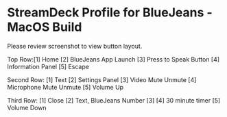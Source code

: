 # StreamDeck Profile for BlueJeans - MacOS Build

Please review screenshot to view button layout.

Top Row:[1] Home [2] BlueJeans App Launch [3] Press to Speak Button [4] Information Panel [5] Escape

Second Row: [1] Text [2] Settings Panel [3] Video Mute Unmute [4] Microphone Mute Unmute [5] Volume Up

Third Row: [1] Close [2] Text, BlueJeans Number [3] [4] 30 minute timer [5] Volume Down
